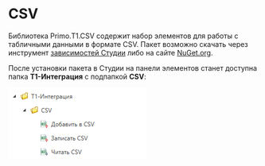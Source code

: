 # CSV
Библиотека Primo.T1.CSV содержит набор элементов для работы с табличными данными в формате CSV. Пакет возможно скачать через инструмент [зависимостей Студии](https://docs.primo-rpa.ru/primo-rpa/primo-studio/projects/manage-dependencies) либо на сайте [NuGet.org](https://www.nuget.org/packages/Primo.T1.Csv).

После установки пакета в Студии на панели элементов станет доступна папка **Т1-Интеграция** с подпапкой **CSV**:

![](<../../../../.gitbook/assets/csv-in-panel-2.png>)

